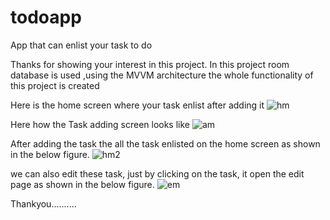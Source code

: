 # todoapp
App that can enlist your task to do

Thanks for showing your interest in this project. In this project room database is used ,using the MVVM architecture the whole functionality of this project is created

Here is the home screen where your task enlist after adding it
![hm](https://github.com/Dhirender2499/todoapp/assets/168195071/c162e4fd-3361-43cb-b1bc-95e2fe5dd4cb)

Here how the Task adding screen looks like
![am](https://github.com/Dhirender2499/todoapp/assets/168195071/06e4d9fd-260f-4737-a695-c5e7d0c81acc)

After adding the task the all the task enlisted on the home screen as shown in the below figure.
![hm2](https://github.com/Dhirender2499/todoapp/assets/168195071/2a7e8488-5bb5-4bf5-98d6-fcfcd2cf2a7b)

we can also edit these task, just by clicking on the task, it open the edit page as shown in the below figure.
![em](https://github.com/Dhirender2499/todoapp/assets/168195071/c8bba500-27eb-402d-97cd-2ef0700c4135)

Thankyou..........
